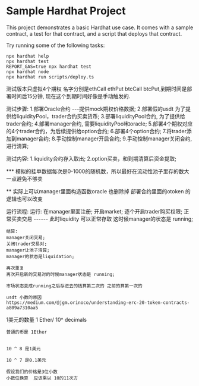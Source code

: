 # Sample Hardhat Project

This project demonstrates a basic Hardhat use case. It comes with a sample contract, a test for that contract, and a script that deploys that contract.

Try running some of the following tasks:

```shell
npx hardhat help
npx hardhat test
REPORT_GAS=true npx hardhat test
npx hardhat node
npx hardhat run scripts/deploy.ts
```

测试版本只虚拟4个期权 名字分别是ethCall ethPut btcCall btcPut,到期时间是部署时间后15分钟, 现在这个到期时间好像是手动触发的.

测试步骤:
    1.部署Oracle合约 ---提供mock期权价格数据;
    2.部署假的usdt 为了提供给liquidityPool，trader合约买卖货币;
    3.部署liquidityPool合约, 为了提供给trader合约;
    4.部署manager合约, 需要liquidityPool和oracle;
    5.部署4个期权对应的4个trader合约，为后续提供给option合约;
    6.部署4个option合约;
    7.将trader添加到manager合约;
    8.手动控制manager开启合约;
    9.手动控制manager关闭合约,进行清算;

测试内容:
    1.liquidity合约存入取出;
    2.option买卖，和到期清算后资金提取;

*** 模拟的挂单数据每次是0-1000的随机数，所以最好在流动性池子里存的数大一点避免不够卖

** 实际上可以manager里面构造函数oracle 也删除掉  部署合约里面的otoken 的逻辑也可以改变




运行流程:
    运行:
    在manager里面注册;
    开启market;
    逐个开启trader购买权限;
    正常买卖交易 ------ 此时liquidity 可以正常存取  这时候manager的状态是 running;

    结算:
    manager关闭交易;
    关闭trader交易对;
    manager让池子清算;
    manager的状态是liquidation;

    再次重复
    再次开启新的交易对的时候manager状态是 running;

    市场状态变成running之后存进去的钱算第二次的 之前的算第一次的

    usdt 小数的原因
    https://medium.com/@jgm.orinoco/understanding-erc-20-token-contracts-a809a7310aa5


    

   1美元的数量 1 Ether/ 10^ decimals

    普通的币是 1Ether


    10 ^ 8 是1美元

    10 ^ 7 是0.1美元

    假设我们的价格是3位小数 
    小数位换算  应该乘以 10的11次方